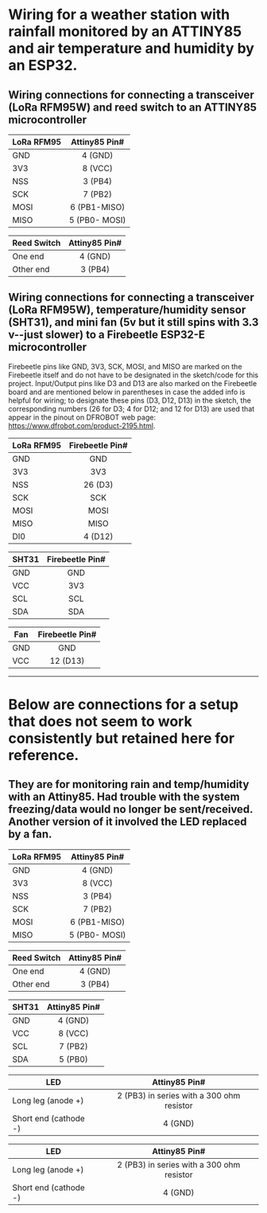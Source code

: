 # Wiring for a weather station with rainfall monitored by an ATTINY85 and air temperature and humidity by an ESP32.

## Wiring connections for connecting a transceiver (LoRa RFM95W) and reed switch to an ATTINY85 microcontroller 

|LoRa RFM95| Attiny85 Pin# |
|----------|:---:          |
|GND       |4 (GND)        |
|3V3       |8 (VCC)        |
|NSS       |3 (PB4)        |
|SCK       |7 (PB2)        |
|MOSI      |6 (PB1-MISO)   |
|MISO      |5 (PB0- MOSI)  |

|Reed Switch | Attiny85 Pin# |
|-------------|:---:         |
|One end      |4 (GND)       |
|Other end    |3 (PB4)       |


## Wiring connections for connecting a transceiver (LoRa RFM95W), temperature/humidity sensor (SHT31), and mini fan (5v but it still spins with 3.3 v--just slower) to a Firebeetle ESP32-E microcontroller
Firebeetle pins like GND, 3V3, SCK, MOSI, and MISO are marked on the Firebeetle itself and do not have to be designated in the sketch/code for this project. Input/Output pins like D3 and D13 are also marked on the Firebeetle board and are mentioned below in parentheses in case the added info is helpful for wiring; to designate these pins (D3, D12, D13) in the sketch, the corresponding numbers (26 for D3; 4 for D12; and 12 for D13) are used that appear in the pinout on DFROBOT web page: https://www.dfrobot.com/product-2195.html. 

|LoRa RFM95| Firebeetle Pin# |
|----------|:---:            |
|GND       |GND              |
|3V3       |3V3              |
|NSS       |26 (D3)          |
|SCK       |SCK              |
|MOSI      |MOSI             |
|MISO      |MISO             |
|DI0       |4 (D12)          |

|SHT31    | Firebeetle Pin# |
|---------|:---:         |
|GND      | GND          |
|VCC      | 3V3          |
|SCL      | SCL          |
|SDA      | SDA          |

|Fan      | Firebeetle Pin# |
|---------|:---:         |
|GND      | GND          |
|VCC      | 12 (D13)     |


----------------------------------------------------------------------------------------------------------------------------

# Below are connections for a setup that does not seem to work consistently but retained here for reference. 
They are for monitoring rain and temp/humidity with an Attiny85. Had trouble with the system freezing/data would no longer be sent/received. Another version of it involved the LED replaced by a fan.
-------------

|LoRa RFM95| Attiny85 Pin# |
|----------|:---:          |
|GND       |4 (GND)        |
|3V3       |8 (VCC)        |
|NSS       |3 (PB4)        |
|SCK       |7 (PB2)        |
|MOSI      |6 (PB1-MISO)   |
|MISO      |5 (PB0- MOSI)  |

|Reed Switch | Attiny85 Pin# |
|-------------|:---:         |
|One end      |4 (GND)       |
|Other end    |3 (PB4)       |


|SHT31 | Attiny85 Pin# |
|---------|:---:         |
|GND      | 4 (GND)      |
|VCC      | 8 (VCC)      |
|SCL      | 7 (PB2)      |
|SDA      | 5 (PB0)      |


|LED          | Attiny85 Pin# |
|-------------|:---:          |
|Long leg (anode +) | 2 (PB3) in series with a 300 ohm resistor       |
|Short end (cathode -)  | 4 (GND)       |



|LED          | Attiny85 Pin# |
|-------------|:---:         |
|Long leg (anode +) | 2 (PB3) in series with a 300 ohm resistor       |
|Short end (cathode -)  | 4 (GND)       |
